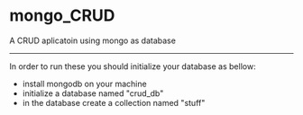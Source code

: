 # mongo_CRUD
A CRUD aplicatoin using mongo as database

---------
In order to run these you should initialize your database as bellow:

- install mongodb on your machine
- initialize a database named "crud_db"
- in the database create a collection named "stuff"

